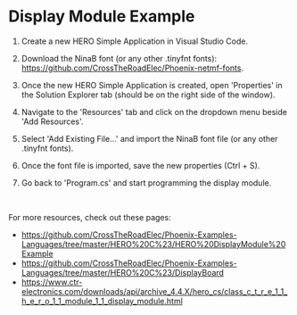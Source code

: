 # Display Module Example

1. Create a new HERO Simple Application in Visual Studio Code.

2. Download the NinaB font (or any other .tinyfnt fonts): https://github.com/CrossTheRoadElec/Phoenix-netmf-fonts.

3. Once the new HERO Simple Application is created, open 'Properties' in the Solution Explorer tab (should be on the right side of the window).

4. Navigate to the 'Resources' tab and click on the dropdown menu beside 'Add Resources'. 

5. Select 'Add Existing File...' and import the NinaB font file (or any other .tinyfnt fonts).

6. Once the font file is imported, save the new properties (Ctrl + S).

7. Go back to 'Program.cs' and start programming the display module.

<br>

For more resources, check out these pages:
- https://github.com/CrossTheRoadElec/Phoenix-Examples-Languages/tree/master/HERO%20C%23/HERO%20DisplayModule%20Example
- https://github.com/CrossTheRoadElec/Phoenix-Examples-Languages/tree/master/HERO%20C%23/DisplayBoard
- https://www.ctr-electronics.com/downloads/api/archive_4.4.X/hero_cs/class_c_t_r_e_1_1_h_e_r_o_1_1_module_1_1_display_module.html
